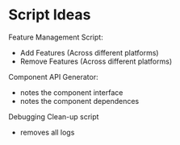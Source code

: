 

# Script Ideas

Feature Management Script:
- Add Features (Across different platforms)
- Remove Features (Across different platforms)

Component API Generator:
- notes the component interface
- notes the component dependences

Debugging Clean-up script
- removes all logs
